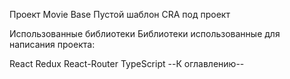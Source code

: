 Проект Movie Base
Пустой шаблон CRA под проект

Использованные библиотеки
Библиотеки использованные для написания проекта:

React
Redux
React-Router
TypeScript
--К оглавлению--